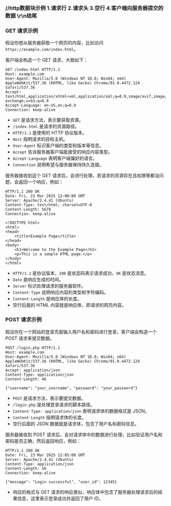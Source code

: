 ###  //http数据块示例 1.请求行 2.请求头 3.空行 4.客户端向服务器提交的数据 \r\n结尾
### GET 请求示例
假设你想从服务器获取一个网页的内容，比如访问 `https://example.com/index.html`。

客户端会构造一个 GET 请求，大致如下：
```
GET /index.html HTTP/1.1
Host: example.com
User-Agent: Mozilla/5.0 (Windows NT 10.0; Win64; x64) AppleWebKit/537.36 (KHTML, like Gecko) Chrome/91.0.4472.124 Safari/537.36
Accept: text/html,application/xhtml+xml,application/xml;q=0.9,image/avif,image/webp,image/apng,*/*;q=0.8,application/signed-exchange;v=b3;q=0.9
Accept-Language: en-US,en;q=0.9
Connection: keep-alive
```
- `GET` 是请求方法，表示要获取资源。
- `/index.html` 是请求的资源路径。
- `HTTP/1.1` 是使用的 HTTP 协议版本。
- `Host` 指明请求的目标主机。
- `User-Agent` 标识客户端的类型和版本等信息。
- `Accept` 告诉服务器客户端能接受的响应内容类型。
- `Accept-Language` 表明客户端偏好的语言。
- `Connection` 说明希望与服务器保持持久连接。

服务器接收到这个 GET 请求后，会进行处理，若请求的资源存在且权限等都没问题，会返回一个响应，例如：
```
HTTP/1.1 200 OK
Date: Fri, 23 Mar 2025 12:00:00 GMT
Server: Apache/2.4.41 (Ubuntu)
Content-Type: text/html; charset=UTF-8
Content-Length: 5678
Connection: keep-alive

<!DOCTYPE html>
<html>
<head>
    <title>Example Page</title>
</head>
<body>
    <h1>Welcome to the Example Page</h1>
    <p>This is a sample HTML page.</p>
</body>
</html>
```
- `HTTP/1.1` 是协议版本，`200` 是状态码表示请求成功，`OK` 是状态消息。
- `Date` 是响应生成的时间。
- `Server` 标识处理请求的服务器软件。
- `Content-Type` 说明响应内容的类型和字符编码。
- `Content-Length` 是响应体的长度。
- 空行后面的 HTML 内容就是响应体，即请求的网页内容。

### POST 请求示例
假设你在一个网站的登录页面输入用户名和密码进行登录，客户端会构造一个 POST 请求来提交数据。

```
POST /login.php HTTP/1.1
Host: example.com
User-Agent: Mozilla/5.0 (Windows NT 10.0; Win64; x64) AppleWebKit/537.36 (KHTML, like Gecko) Chrome/91.0.4472.124 Safari/537.36
Accept: application/json
Content-Type: application/json
Content-Length: 46

{"username": "your_username", "password": "your_password"}
```
- `POST` 是请求方法，表示要提交数据。
- `/login.php` 是处理登录请求的脚本路径。
- `Content-Type: application/json` 表明请求体的数据格式是 JSON。
- `Content-Length` 指明请求体的长度。
- 空行后面的 JSON 数据就是请求体，包含了用户名和密码信息。

服务器接收到 POST 请求后，会对请求体中的数据进行处理，比如验证用户名和密码是否正确，然后返回响应，例如：
```
HTTP/1.1 200 OK
Date: Fri, 23 Mar 2025 12:05:00 GMT
Server: Apache/2.4.41 (Ubuntu)
Content-Type: application/json
Content-Length: 56
Connection: keep-alive

{"message": "Login successful", "user_id": 12345}
```
- 响应的格式与 GET 请求的响应类似，响应体中包含了服务器处理请求后的结果信息，这里表示登录成功并返回了用户 ID。 